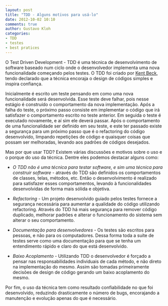 ```yaml
---
layout: post
title: "TDD - Alguns motivos para usá-lo"
date: 2012-10-02 10:10
comments: true
author: Gustavo Kloh
categories:
- TDD
- testes
- best pratices
---
```


O Test Driven Development - TDD é uma técnica de desenvolvimento de software baseado num ciclo onde o desenvolvedor implementa uma nova funcionalidade começando pelos testes. O TDD foi criado por <a href="http://en.wikipedia.org/wiki/Kent_Beck">Kent Beck</a>, tendo declarado que a técnica encoraja o design de códigos simples e inspira confiança.

<!-- more -->

Inicialmente é escrito um teste pensando em como uma nova funcionalidade será desenvolvida. Esse teste deve falhar, pois nesse estágio é construído o comportamento da nova implementação. Após a falha do teste, o próximo passo consiste em implementar o código que irá satisfazer o comportamento escrito no teste anterior. Em seguida o teste é executado novamente, e aí sim ele deverá passar. Após o comportamento de uma funcionalidade ser definido em seu teste, e este ter passado existe a segurança para um próximo passo que é o refactoring do código desenvolvido, limpando repetições de código e quaisquer coisas que possam ser melhoradas, levando aos padrões de códigos desejados.

Mas por que usar TDD? Existem várias discussões e motivos sobre o uso e o porque do uso da técnica. Dentre eles podemos destacar alguns como:

* *O TDD não é uma técnica para testar software, e sim uma técnica para construir software* - através do TDD são definidos os comportamentos de classes, telas, métodos, etc. Então o desenvolvimento é realizado para satisfazer esses comportamentos, levando à funcionalidades desenvolvidas de forma mais sólida e objetiva.

* *Refactoring* - Um projeto desenvolvido guiado pelos testes fornece a segurança necessária para aumentar a qualidade do código utilizando refactoring. Através do TDD há mais segurança para remover código duplicado, melhorar padrões e alterar o funcionamento do sistema sem alterar o seu comportamento.

* *Documentação para desenvolvedores* - Os testes são escritos para pessoas, e não para os computadores. Dessa forma toda a suíte de testes serve como uma documentação para que se tenha um entendimento rápido e claro do que está desenvolvido.

* *Baixo Acoplamento* - Utilizando TDD o desenvolvedor é forçado a pensar nas responsabilidades individuais de cada método, e não direto na implementação do mesmo. Assim são tomadas primeiramente decisões de design de código gerando um baixo acoplamento do mesmo.

Por fim, o uso da técnica tem como resultado confiabilidade no que foi desenvolvido, reduzindo drasticamente o número de bugs, encorajando a manutenção e evolução apenas do que é necessário.
